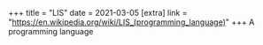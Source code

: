 +++
title = "LIS"
date = 2021-03-05
[extra]
link = "https://en.wikipedia.org/wiki/LIS_(programming_language)"
+++
A programming language

